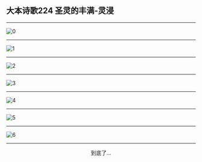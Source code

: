 
## 大本诗歌224 圣灵的丰满-灵浸
        
<div id="aplayer0"></div>

---

<img alt="0" data-original="/data/d0223/0">

---

<img alt="1" data-original="/data/d0223/1">

---

<img alt="2" data-original="/data/d0223/2">

---

<img alt="3" data-original="/data/d0223/3">

---

<img alt="4" data-original="/data/d0223/4">

---

<img alt="5" data-original="/data/d0223/5">

---

<img alt="6" data-original="/data/d0223/6">

---

<p style="text-align: center">到底了...</p>

<script src="/js/dist-view.js"></script>

<script>
MAIN.id = 'd0223';
        
const ap0 = new APlayer({
    container: document.getElementById('aplayer0'),
    volume: 1,
    loop: 'none',
    preload: 'none',
    audio: [{
        name: '大本诗歌224.mp3',
        artist: '大本诗歌',
        url: 'https://res.wx.qq.com/voice/getvoice?mediaid=MzI0NTk3MDM5M18yMjQ3NDkwMzUz',
        cover: '/favicon'
    }]
});
</script>
